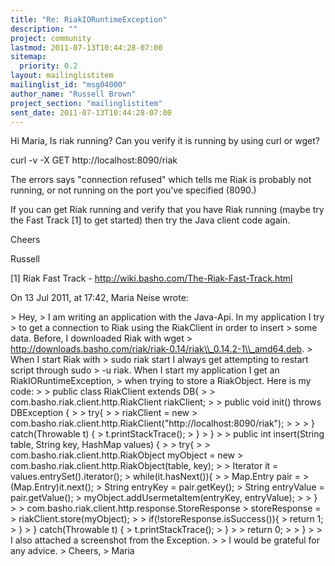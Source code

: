 ```yaml
---
title: "Re: RiakIORuntimeException"
description: ""
project: community
lastmod: 2011-07-13T10:44:28-07:00
sitemap:
  priority: 0.2
layout: mailinglistitem
mailinglist_id: "msg04000"
author_name: "Russell Brown"
project_section: "mailinglistitem"
sent_date: 2011-07-13T10:44:28-07:00
---
```



Hi Maria,
Is riak running? Can you verify it is running by using curl or wget?

 curl -v -X GET http://localhost:8090/riak

The errors says "connection refused" which tells me Riak is probably not 
running, or not running on the port you've specified (8090.)

If you can get Riak running and verify that you have Riak running (maybe try 
the Fast Track [1] to get started) then try the Java client code again.

Cheers

Russell

[1] Riak Fast Track - http://wiki.basho.com/The-Riak-Fast-Track.html

On 13 Jul 2011, at 17:42, Maria Neise wrote:

&gt; Hey,
&gt; I am writing an application with the Java-Api. In my application I try
&gt; to get a connection to Riak using the RiakClient in order to insert
&gt; some data. Before, I downloaded Riak with wget
&gt; http://downloads.basho.com/riak/riak-0.14/riak\\_0.14.2-1\\_amd64.deb.
&gt; When I start Riak with
&gt; sudo riak start I always get attempting to restart script through sudo
&gt; -u riak. When I start my application I get an RiakIORuntimeException,
&gt; when trying to store a RiakObject. Here is my code:
&gt; 
&gt; public class RiakClient extends DB{
&gt; 
&gt; com.basho.riak.client.http.RiakClient riakClient;
&gt; 
&gt; public void init() throws DBException {
&gt; 
&gt; try{
&gt; 
&gt; riakClient = new
&gt; com.basho.riak.client.http.RiakClient("http://localhost:8090/riak");
&gt; 
&gt; 
&gt; } catch(Throwable t) {
&gt; t.printStackTrace();
&gt; }
&gt; }
&gt; 
&gt; public int insert(String table, String key, HashMap values) {
&gt; 
&gt; try{
&gt; 
&gt; com.basho.riak.client.http.RiakObject myObject = new
&gt; com.basho.riak.client.http.RiakObject(table, key);
&gt; 
&gt; Iterator it = values.entrySet().iterator();
&gt; while(it.hasNext()){
&gt; 
&gt; Map.Entry pair = 
&gt; (Map.Entry)it.next();
&gt; String entryKey = pair.getKey();
&gt; String entryValue = pair.getValue();
&gt; myObject.addUsermetaItem(entryKey, entryValue);
&gt; 
&gt; }
&gt; 
&gt; com.basho.riak.client.http.response.StoreResponse 
&gt; storeResponse =
&gt; riakClient.store(myObject);
&gt; 
&gt; if(!storeResponse.isSuccess()){
&gt; return 1;
&gt; } 
&gt; } catch(Throwable t) {
&gt; t.printStackTrace();
&gt; }
&gt; 
&gt; return 0;
&gt; 
&gt; }
&gt; 
&gt; I also attached a screenshot from the Exception.
&gt; 
&gt; I would be grateful for any advice.
&gt; Cheers,
&gt; Maria


